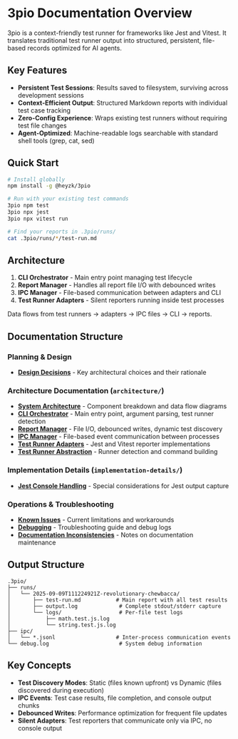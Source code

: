# 3pio Documentation Overview

3pio is a context-friendly test runner for frameworks like Jest and Vitest. It translates traditional test runner output into structured, persistent, file-based records optimized for AI agents.

## Key Features

- **Persistent Test Sessions**: Results saved to filesystem, surviving across development sessions
- **Context-Efficient Output**: Structured Markdown reports with individual test case tracking
- **Zero-Config Experience**: Wraps existing test runners without requiring test file changes
- **Agent-Optimized**: Machine-readable logs searchable with standard shell tools (grep, cat, sed)

## Quick Start

```bash
# Install globally
npm install -g @heyzk/3pio

# Run with your existing test commands
3pio npm test
3pio npx jest
3pio npx vitest run

# Find your reports in .3pio/runs/
cat .3pio/runs/*/test-run.md
```

## Architecture

1. **CLI Orchestrator** - Main entry point managing test lifecycle
2. **Report Manager** - Handles all report file I/O with debounced writes
3. **IPC Manager** - File-based communication between adapters and CLI
4. **Test Runner Adapters** - Silent reporters running inside test processes

Data flows from test runners → adapters → IPC files → CLI → reports.

## Documentation Structure

### Planning & Design

- **[Design Decisions](./design-decisions.md)** - Key architectural choices and their rationale

### Architecture Documentation (`architecture/`)

- **[System Architecture](./architecture/system-architecture.md)** - Component breakdown and data flow diagrams
- **[CLI Orchestrator](./architecture/cli-orchestrator.md)** - Main entry point, argument parsing, test runner detection
- **[Report Manager](./architecture/report-manager.md)** - File I/O, debounced writes, dynamic test discovery
- **[IPC Manager](./architecture/ipc-manager.md)** - File-based event communication between processes
- **[Test Runner Adapters](./architecture/test-runner-adapter.md)** - Jest and Vitest reporter implementations
- **[Test Runner Abstraction](./architecture/test-runner-abstraction.md)** - Runner detection and command building

### Implementation Details (`implementation-details/`)

- **[Jest Console Handling](./implementation-details/jest-console-handling.md)** - Special considerations for Jest output capture

### Operations & Troubleshooting

- **[Known Issues](./known-issues.md)** - Current limitations and workarounds
- **[Debugging](./debugging.md)** - Troubleshooting guide and debug logs
- **[Documentation Inconsistencies](./documentation-inconsistencies.md)** - Notes on documentation maintenance

## Output Structure

```
.3pio/
├── runs/
│   └── 2025-09-09T111224921Z-revolutionary-chewbacca/
│       ├── test-run.md           # Main report with all test results
│       ├── output.log             # Complete stdout/stderr capture
│       └── logs/                  # Per-file test logs
│           ├── math.test.js.log
│           └── string.test.js.log
├── ipc/
│   └── *.jsonl                   # Inter-process communication events
└── debug.log                      # System debug information

```

## Key Concepts

- **Test Discovery Modes**: Static (files known upfront) vs Dynamic (files discovered during execution)
- **IPC Events**: Test case results, file completion, and console output chunks
- **Debounced Writes**: Performance optimization for frequent file updates
- **Silent Adapters**: Test reporters that communicate only via IPC, no console output
